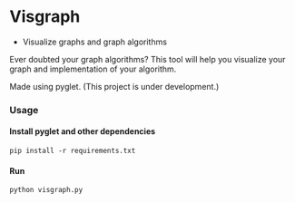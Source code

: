 # Visgraph

* Visualize graphs and graph algorithms

Ever doubted your graph algorithms? 
This tool will help you visualize your graph and implementation of your algorithm.

Made using pyglet. (This project is under development.)


### Usage

#### Install pyglet and other dependencies
```
pip install -r requirements.txt
```
#### Run
```
python visgraph.py
```
